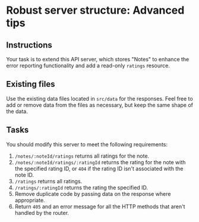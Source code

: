 <div class="scrollable-container" ng-transclude=""> <div markdown="fileTab.file.challenge.instructions" multi-language="true" class="markdown collapsed"><h1>Robust server structure: Advanced tips</h1><h2>Instructions</h2><p>Your task is to extend this API server, which stores "Notes" to enhance the error reporting functionality and add a read-only <code>ratings</code> resource.</p>
<h2>Existing files</h2><p>Use the existing data files located in <code>src/data</code> for the responses. Feel free to add or remove data from the files as necessary, but keep the same shape of the data.</p>
<h2>Tasks</h2><p>You should modify this server to meet the following requirements:</p>
<ol>
<li><code>/notes/:noteId/ratings</code> returns all ratings for the note.</li>
<li><code>/notes/:noteId/ratings/:ratingId</code> returns the rating for the note with the specified rating ID, or <code>404</code> if the rating ID isn't associated with the note ID.</li>
<li><code>/ratings</code> returns all ratings.</li>
<li><code>/ratings/:ratingId</code> returns the rating the specified ID.</li>
<li>Remove duplicate code by passing data on the response where appropriate.</li>
<li>Return <code>405</code> and an error message for all the HTTP methods that aren't handled by the router.</li>
</ol>
</div> <score-card-instructions challenge="fileTab.file.challenge"><!----></score-card-instructions> </div>